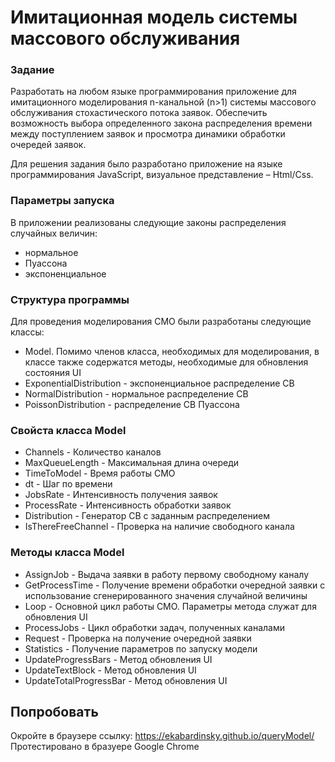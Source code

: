 # Имитационная модель системы массового обслуживания
### Задание
Разработать на любом языке программирования приложение для имитационного моделирования n-канальной (n>1) системы массового обслуживания стохастического потока заявок. Обеспечить возможность выбора определенного закона распределения времени между поступлением заявок и просмотра динамики обработки очередей заявок.

Для решения задания было разработано приложение на языке программирования JavaScript, визуальное представление – Html/Css.

### Параметры запуска
В приложении реализованы следующие законы распределения случайных величин:
* нормальное
* Пуассона
* экспоненциальное

### Структура программы
Для проведения моделирования СМО были разработаны следующие классы:
 * Model. Помимо членов класса, необходимых для моделирования, в классе также содержатся методы, необходимые для обновления состояния UI
 * ExponentialDistribution - экспоненциальное распределение СВ
 * NormalDistribution - нормальное распределение СВ
 * PoissonDistribution - распределение СВ Пуассона
 
 ### Свойста класса Model
 * Channels - Количество каналов
 * MaxQueueLength - Максимальная длина очереди
 * TimeToModel - Время работы СМО
 * dt - Шаг по времени
 * JobsRate - Интенсивность получения заявок
 * ProcessRate - Интенсивность обработки заявок
 * Distribution - Генератор СВ с заданным распределением
 * IsThereFreeChannel - Проверка на наличие свободного канала
 
 ### Методы класса Model
 * AssignJob - Выдача заявки в работу первому свободному каналу
 * GetProcessTime - Получение времени обработки очередной заявки с использование сгенерированного значения случайной величины
 * Loop - Основной цикл работы СМО. Параметры метода служат для обновления UI
 * ProcessJobs - Цикл обработки задач, полученных каналами
 * Request - Проверка на получение очередной заявки
 * Statistics - Получение параметров по запуску модели
 * UpdateProgressBars - Метод обновления UI
 * UpdateTextBlock - Метод обновления UI
 * UpdateTotalProgressBar - Метод обновления UI
 
 ## Попробовать
 Окройте в браузере ссылку: https://ekabardinsky.github.io/queryModel/
 Протестировано в бразуере Google Chrome